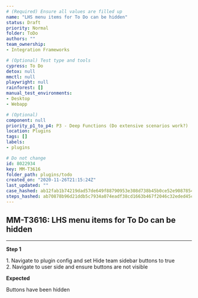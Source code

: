 ```yaml
---
# (Required) Ensure all values are filled up
name: "LHS menu items for To Do can be hidden"
status: Draft
priority: Normal
folder: ToDo
authors: ""
team_ownership: 
- Integration Frameworks

# (Optional) Test type and tools
cypress: To Do
detox: null
mmctl: null
playwright: null
rainforest: []
manual_test_environments: 
- Desktop
- Webapp

# (Optional)
component: null
priority_p1_to_p4: P3 - Deep Functions (Do extensive scenarios work?)
location: Plugins
tags: []
labels: 
- plugins

# Do not change
id: 8022934
key: MM-T3616
folder_path: plugins/todo
created_on: "2020-11-26T21:15:24Z"
last_updated: ""
case_hashed: ab12fab1b74219dad57de649f88790953e308d738b45b0ce52e908785470fb7c27170a64533a5e69b0fbbdbd0143bbf1
steps_hashed: ab70878b96d21ddb5c7934a074eadf38cd1663b467f2046c32eded45c4485b7820cdddc0a37806c7fc102de4d5017f06
---
```


## MM-T3616: LHS menu items for To Do can be hidden

---

**Step 1**

1\. Navigate to plugin config and set Hide team sidebar buttons to true\
2\. Navigate to user side and ensure buttons are not visible

**Expected**

Buttons have been hidden
